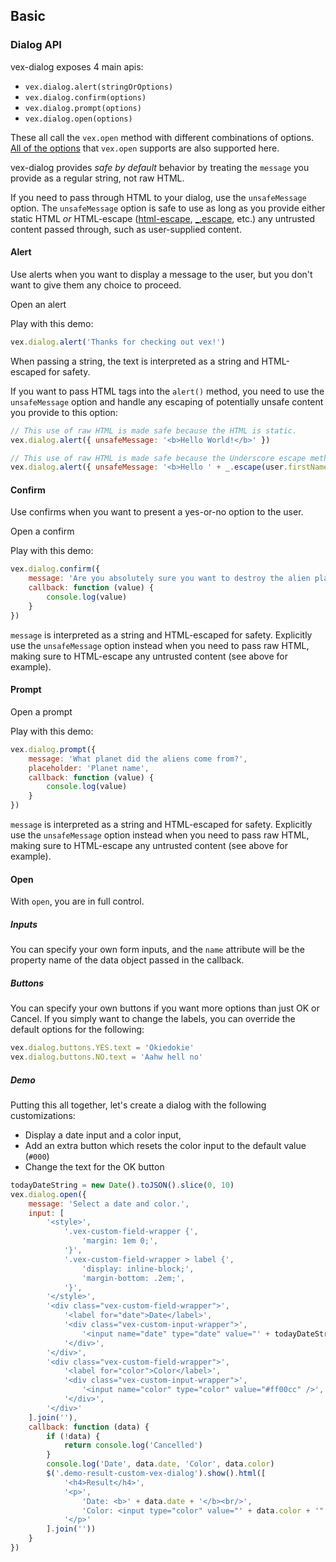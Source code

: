 ## Basic

### Dialog API

vex-dialog exposes 4 main apis:

- `vex.dialog.alert(stringOrOptions)`
- `vex.dialog.confirm(options)`
- `vex.dialog.prompt(options)`
- `vex.dialog.open(options)`

These all call the `vex.open` method with different combinations of options. [All of the options](/docs/api/3-Advanced.md#options) that `vex.open` supports are also supported here.

vex-dialog provides *safe by default* behavior by treating the `message` you provide as a regular string, not raw HTML.

If you need to pass through HTML to your dialog, use the `unsafeMessage` option.
The `unsafeMessage` option is safe to use as long as you provide either static HTML *or* HTML-escape ([html-escape](https://www.npmjs.com/package/html-escape), [_.escape](https://lodash.com/docs#escape), etc.) any untrusted content passed through, such as user-supplied content.

#### Alert

Use alerts when you want to display a message to the user, but you don't want to give them any choice to proceed.

<a class="demo-alert hs-brand-button">Open an alert</a>
<script>
$('.demo-alert').click(function(){
    vex.dialog.alert('Thanks for checking out vex!');
});
</script>

Play with this demo:

```javascript
vex.dialog.alert('Thanks for checking out vex!')
```

When passing a string, the text is interpreted as a string and HTML-escaped for safety.

If you want to pass HTML tags into the `alert()` method, you need to use the `unsafeMessage` option and handle any escaping of
potentially unsafe content you provide to this option:

```javascript
// This use of raw HTML is made safe because the HTML is static.
vex.dialog.alert({ unsafeMessage: '<b>Hello World!</b>' })

// This use of raw HTML is made safe because the Underscore escape method is used to escape potentially unsafe content.
vex.dialog.alert({ unsafeMessage: '<b>Hello ' + _.escape(user.firstName) + '!</b>' })
```

#### Confirm

Use confirms when you want to present a yes-or-no option to the user.

<a class="demo-confirm hs-brand-button">Open a confirm</a>
<div class="demo-result-confirm hs-doc-callout hs-doc-callout-info" style="display: none"></div>
<script>
$('.demo-confirm').click(function(){
    vex.dialog.confirm({
        message: 'Are you absolutely sure you want to destroy the alien planet?',
        callback: function(value) {
            $('.demo-result-confirm').html('Callback value: <b>' + value + '</b>').show();
        }
    });
});
</script>

Play with this demo:

```javascript
vex.dialog.confirm({
    message: 'Are you absolutely sure you want to destroy the alien planet?',
    callback: function (value) {
        console.log(value)
    }
})
```

`message` is interpreted as a string and HTML-escaped for safety. Explicitly use the `unsafeMessage` option instead when you need to pass raw HTML, making sure to HTML-escape any untrusted content (see above for example).

#### Prompt

<a class="demo-prompt hs-brand-button">Open a prompt</a>
<div class="demo-result-prompt hs-doc-callout hs-doc-callout-info" style="display: none"></div>
<script>
$('.demo-prompt').click(function(){
    vex.dialog.prompt({
        message: 'What planet did the aliens come from?',
        placeholder: 'Planet name',
        callback: function(value) {
            $('.demo-result-prompt').html('Callback value: <b>' + value + '</b>').show();
        }
    });
});
</script>

Play with this demo:

```javascript
vex.dialog.prompt({
    message: 'What planet did the aliens come from?',
    placeholder: 'Planet name',
    callback: function (value) {
        console.log(value)
    }
})
```

`message` is interpreted as a string and HTML-escaped for safety. Explicitly use the `unsafeMessage` option instead when you need to pass raw HTML, making sure to HTML-escape any untrusted content (see above for example).

#### Open

With `open`, you are in full control.

##### Inputs
You can specify your own form inputs, and the `name` attribute will be the property name of the data object passed in the callback.

##### Buttons
You can specify your own buttons if you want more options than just OK or Cancel. If you simply want to change the labels, you can override the default options for the following:

```javascript
vex.dialog.buttons.YES.text = 'Okiedokie'
vex.dialog.buttons.NO.text = 'Aahw hell no'
```

##### Demo

Putting this all together, let's create a dialog with the following customizations:

- Display a date input and a color input,
- Add an extra button which resets the color input to the default value (`#000`)
- Change the text for the OK button

<p>
<div class="demo-result-custom-vex-dialog hs-doc-callout hs-doc-callout-info" style="display: none"></div>
</p>

```javascript
todayDateString = new Date().toJSON().slice(0, 10)
vex.dialog.open({
    message: 'Select a date and color.',
    input: [
        '<style>',
            '.vex-custom-field-wrapper {',
                'margin: 1em 0;',
            '}',
            '.vex-custom-field-wrapper > label {',
                'display: inline-block;',
                'margin-bottom: .2em;',
            '}',
        '</style>',
        '<div class="vex-custom-field-wrapper">',
            '<label for="date">Date</label>',
            '<div class="vex-custom-input-wrapper">',
                '<input name="date" type="date" value="' + todayDateString + '" />',
            '</div>',
        '</div>',
        '<div class="vex-custom-field-wrapper">',
            '<label for="color">Color</label>',
            '<div class="vex-custom-input-wrapper">',
                '<input name="color" type="color" value="#ff00cc" />',
            '</div>',
        '</div>'
    ].join(''),
    callback: function (data) {
        if (!data) {
            return console.log('Cancelled')
        }
        console.log('Date', data.date, 'Color', data.color)
        $('.demo-result-custom-vex-dialog').show().html([
            '<h4>Result</h4>',
            '<p>',
                'Date: <b>' + data.date + '</b><br/>',
                'Color: <input type="color" value="' + data.color + '" readonly />',
            '</p>'
        ].join(''))
    }
})
```

<!-- Resources for the demos -->
<p style="-webkit-transform: translateZ(0)"></p>
<script src="/vex/dist/js/vex.combined.js"></script>
<link rel="stylesheet" href="/vex/dist/css/vex.css" />
<link rel="stylesheet" href="/vex/dist/css/vex-theme-os.css">
<script>
    (function(){
        vex.defaultOptions.className = 'vex-theme-os';
    })();
</script>
